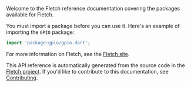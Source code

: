 Welcome to the Fletch reference documentation covering the packages available
for Fletch.

You must import a package before you can use it. Here's an example of importing
the `GPIO` package:

```dart
import 'package:gpio/gpio.dart';
```

For more information on Fletch, see the [Fletch
site](http://dart-lang.github.io/fletch/).

This API reference is automatically generated from the source code in the
[Fletch project](https://github.com/dart-lang/fletch). If you'd like to
contribute to this documentation, see
[Contributing](https://github.com/dart-lang/fletch/wiki/Contributing).
